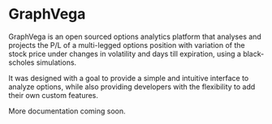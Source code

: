 # GraphVega
GraphVega is an open sourced options analytics platform that analyses and projects the P/L of a multi-legged options position with variation of the stock price under changes in volatility and days till expiration, using a black-scholes simulations. 

It was designed with a goal to provide a simple and intuitive interface to analyze options, while also providing developers with the flexibility to add their own custom features.

More documentation coming soon.
